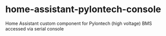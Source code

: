 # home-assistant-pylontech-console

Home Assistant custom component for Pylontech (high voltage) BMS accessed via serial console
